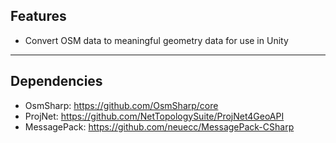 ## Features
- Convert OSM data to meaningful geometry data for use in Unity

----

## Dependencies
- OsmSharp: https://github.com/OsmSharp/core
- ProjNet: https://github.com/NetTopologySuite/ProjNet4GeoAPI
- MessagePack: https://github.com/neuecc/MessagePack-CSharp
